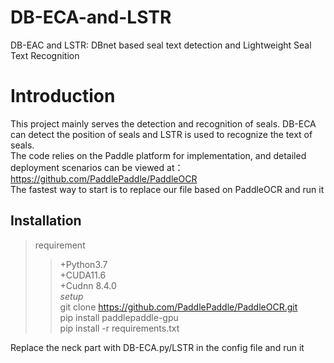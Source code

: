 # DB-ECA-and-LSTR
DB-EAC and LSTR: DBnet based seal text detection and Lightweight Seal Text Recognition<br/>
# Introduction
This project mainly serves the detection and recognition of seals. DB-ECA can detect the position of seals and LSTR is used to recognize the text of seals.<br/>
The code relies on the Paddle platform for implementation, and detailed deployment scenarios can be viewed at：https://github.com/PaddlePaddle/PaddleOCR<br/>
The fastest way to start is to replace our file based on PaddleOCR and run it<br/>
## Installation
> requirement<br/>
>> +Python3.7<br/>
>> +CUDA11.6<br/>
>> +Cudnn 8.4.0<br/>
> *setup*<br/>
>>git clone https://github.com/PaddlePaddle/PaddleOCR.git<br/>
>> pip install paddlepaddle-gpu<br/>
>> pip install -r requirements.txt<br/>

Replace the neck part with DB-ECA.py/LSTR in the config file and run it
